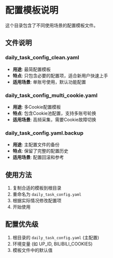 # 配置模板说明

这个目录包含了不同使用场景的配置模板文件。

## 文件说明

### daily_task_config_clean.yaml
- **用途**: 最简配置模板
- **特点**: 只包含必要的配置项，适合新用户快速上手
- **适用场景**: 单账号使用，默认功能配置

### daily_task_config_multi_cookie.yaml  
- **用途**: 多Cookie配置模板
- **特点**: 包含Cookie池配置，支持多账号轮换
- **适用场景**: 高频采集，需要Cookie故障切换

### daily_task_config.yaml.backup
- **用途**: 主配置文件的备份
- **特点**: 保留了完整的配置历史
- **适用场景**: 配置回滚和参考

## 使用方法

1. 复制合适的模板到根目录
2. 重命名为 `daily_task_config.yaml`
3. 根据实际情况修改配置项
4. 开始使用

## 配置优先级

1. 根目录的 `daily_task_config.yaml` (主配置)
2. 环境变量 (如 UP_ID, BILIBILI_COOKIES)
3. 模板文件中的默认值